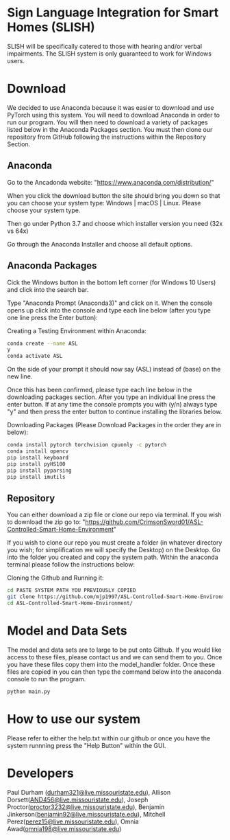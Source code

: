 # Sign Language Integration for Smart Homes (SLISH)

SLISH will be specifically catered to those with hearing and/or verbal impairments. The SLISH system is only guaranteed to work for Windows users.


# Download

We decided to use Anaconda because it was easier to download and use PyTorch using this system. You will need to download
Anaconda in order to run our program. You will then need to download a variety of packages listed below in the Anaconda Packages section. You must then clone our repository from GitHub following the instructions within the Repository Section.

## Anaconda

Go to the Ancadonda website: "https://www.anaconda.com/distribution/"

When you click the download button the site should bring you down so that you can choose your system type: Windows | macOS | Linux. Please choose your system type.

Then go under Python 3.7 and choose which installer version you need (32x vs 64x)

Go through the Anaconda Installer and choose all default options. 

## Anaconda Packages

Cick the Windows button in the bottom left corner (for Windows 10 Users) and click into the search bar. 

Type "Anaconda Prompt (Anaconda3)" and click on it. When the console opens up click into the console and type each line below (after you type one line press the Enter button):


Creating a Testing Environment within Anaconda:
```bash
conda create --name ASL
y
conda activate ASL
```
On the side of your prompt it should now say (ASL) instead of (base) on the new line. 

Once this has been confirmed, please type each line below in the downloading packages section. After you type an individual line press the enter button. If at any time the console prompts you with (y/n) always type "y" and then press the enter button to continue installing the libraries below. 

Downloading Packages (Please Download Packages in the order they are in below):
```bash
conda install pytorch torchvision cpuonly -c pytorch
conda install opencv
pip install keyboard
pip install pyHS100
pip install pyparsing
pip install imutils
```

## Repository
You can either download a zip file or clone our repo via terminal. If you wish to download the zip go to: "https://github.com/CrimsonSword01/ASL-Controlled-Smart-Home-Environment"

If you wish to clone our repo you must create a folder (in whatever directory you wish; for simplification we will specify the Desktop) on the Desktop. Go into the folder you created and copy the system path. Within the anaconda terminal please follow the instructions below:

Cloning the Github and Running it:
```bash
cd PASTE SYSTEM PATH YOU PREVIOUSLY COPIED
git clone https://github.com/mjp1997/ASL-Controlled-Smart-Home-Environment.git
cd ASL-Controlled-Smart-Home-Environment/
```

# Model and Data Sets

The model and data sets are to large to be put onto Github. If you would like access to these files, please contact us and we can send them to you. Once you have these files copy them into the model_handler folder. Once these files are copied in you can then type the command below into the anaconda console to run the program.

```bash
python main.py
```

# How to use our system

Please refer to either the help.txt within our github or once you have the system runnning press the "Help Button" within the GUI.

# Developers

Paul Durham (durham321@live.missouristate.edu), Allison Dorsett(AND456@live.missouristate.edu), Joseph Proctor(proctor3232@live.missouristate.edu), Benjamin Jinkerson(benjamin92@live.missouristate.edu), Mitchell Perez(perez15@live.missouristate.edu), Omnia Awad(omnia198@live.missouristate.edu)

